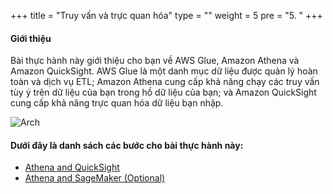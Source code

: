 +++
title = "Truy vấn và trực quan hóa"
type = ""
weight = 5
pre = "5. "
+++

#### Giới thiệu
Bài thực hành này giới thiệu cho bạn về AWS Glue, Amazon Athena và Amazon QuickSight. AWS Glue là một danh mục dữ liệu được quản lý hoàn toàn và dịch vụ ETL; Amazon Athena cung cấp khả năng chạy các truy vấn tùy ý trên dữ liệu của bạn trong hồ dữ liệu của bạn; và Amazon QuickSight cung cấp khả năng trực quan hóa dữ liệu bạn nhập.

![Arch](/image/1.Introduction/001-AthenaQuickSightArchitecture.png)

#### Dưới đây là danh sách các bước cho bài thực hành này:
- [Athena and QuickSight](5.1/)
- [Athena and SageMaker (Optional)](5.2/)